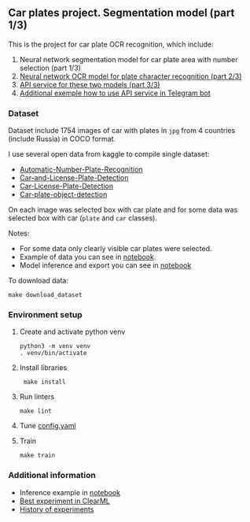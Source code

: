 ## Car plates project. Segmentation model (part 1/3)

This is the project for car plate OCR recognition, which include:
1. Neural network segmentation model for car plate area with number selection (part 1/3)
2. [Neural network OCR model for plate character recognition (part 2/3)](https://github.com/DimYun/car-plate-ocr_model)
3. [API service for these two models (part 3/3)](https://github.com/DimYun/car-plate_service)
4. [Additional exemple how to use API service in Telegram bot](https://github.com/DimYun/car-plate_tg-bot)


### Dataset

Dataset include 1754 images of car with plates in `jpg` from 4 countries (include Russia) in COCO format.

I use several open data from kaggle to compile single dataset:

* [Automatic-Number-Plate-Recognition](https://www.kaggle.com/datasets/aslanahmedov/number-plate-detection)
* [Car-and-License-Plate-Detection](https://www.kaggle.com/datasets/riotulab/car-and-license-plate-detection)
* [Car-License-Plate-Detection](https://www.kaggle.com/datasets/amirhoseinahmadnejad/car-license-plate-detection-iran)
* [Car-plate-object-detection](https://www.kaggle.com/datasets/andrewteplov/car-plate-object-detetcion)

On each image was selected box with car plate and for some data was selected box with car (`plate` and `car` classes).

Notes: 

* For some data only clearly visible car plates were selected. 
* Example of data you can see in [notebook](notebooks/EDA.ipynb).
* Model inference and export you can see in [notebook](notebooks/inference_convert.ipynb)

To download data:

```shell
make download_dataset
```


### Environment setup

1. Create and activate python venv
    ```shell
    python3 -m venv venv
    . venv/bin/activate
    ```

2. Install libraries
   ```shell
    make install
   ```
   
3. Run linters
   ```shell
   make lint
   ``` 

4. Tune [config.yaml](configs/config.yaml)

5. Train
   ```shell
   make train
   ```


### Additional information

* Inference example in [notebook](notebooks/inference_convert.ipynb)
* [Best experiment in ClearML](https://app.clear.ml/projects/8a4a72ee644148f781e5ba6beaaf8c65/experiments/36cd7b5e58ad490ca74676ffd11577ec/output/execution)
* [History of experiments](HISTORY.md)
